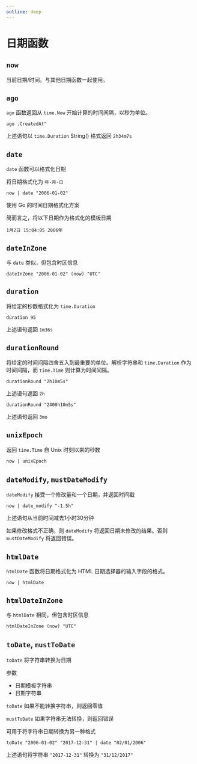 ```yaml
---
outline: deep
---
```


# 日期函数

## `now`

当前日期/时间。与其他日期函数一起使用。

## `ago`

`ago` 函数返回从 `time.Now` 开始计算的时间间隔，以秒为单位。

```
ago .CreatedAt"
```

上述语句以 `time.Duration` String() 格式返回 `2h34m7s`

## `date`

`date` 函数可以格式化日期

将日期格式化为 `年-月-日`

```
now | date "2006-01-02"
```

使用 Go 的时间日期格式化方案

简而言之，将以下日期作为格式化的模板日期

```
1月2日 15:04:05 2006年
```

## `dateInZone`

与 `date` 类似，但包含时区信息

```
dateInZone "2006-01-02" (now) "UTC"
```

## `duration`

将给定的秒数格式化为 `time.Duration`

```
duration 95
```

上述语句返回 `1m36s`

## `durationRound`

将给定的时间间隔四舍五入到最重要的单位。解析字符串和 `time.Duration` 作为时间间隔，而 `time.Time` 则计算为时间间隔。

```
durationRound "2h10m5s"
```

上述语句返回 `2h`

```
durationRound "2400h10m5s"
```

上述语句返回 `3mo`

## `unixEpoch`

返回 `time.Time` 自 Unix 时刻以来的秒数

```
now | unixEpoch
```

## `dateModify`, `mustDateModify`

`dateModify` 接受一个修改量和一个日期，并返回时间戳

```
now | date_modify "-1.5h"
```

上述语句从当前时间减去1小时30分钟

如果修改格式不正确，则 `dateModify` 将返回日期未修改的结果。否则 `mustDateModify` 将返回错误。

## `htmlDate`

`htmlDate` 函数将日期格式化为 HTML 日期选择器的输入字段的格式。

```
now | htmlDate
```

## `htmlDateInZone`

与 `htmlDate` 相同，但包含时区信息

```
htmlDateInZone (now) "UTC"
```

## `toDate`, `mustToDate`

`toDate` 将字符串转换为日期

参数

- 日期模板字符串
- 日期字符串

`toDate` 如果不能转换字符串，则返回零值

`mustToDate` 如果字符串无法转换，则返回错误

可用于将字符串日期转换为另一种格式

```
toDate "2006-01-02" "2017-12-31" | date "02/01/2006"
```

上述语句将字符串 `"2017-12-31"` 转换为 `"31/12/2017"`
